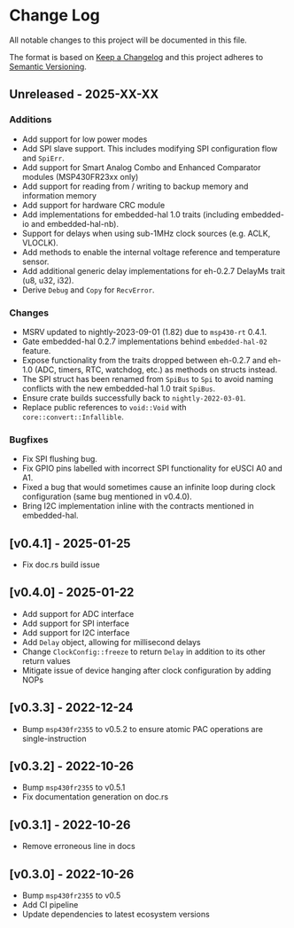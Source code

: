 # Change Log

All notable changes to this project will be documented in this file.

The format is based on [Keep a Changelog](http://keepachangelog.com/)
and this project adheres to [Semantic Versioning](http://semver.org/).

## Unreleased - 2025-XX-XX

### Additions
- Add support for low power modes
- Add SPI slave support. This includes modifying SPI configuration flow and `SpiErr`.
- Add support for Smart Analog Combo and Enhanced Comparator modules (MSP430FR23xx only)
- Add support for reading from / writing to backup memory and information memory
- Add support for hardware CRC module
- Add implementations for embedded-hal 1.0 traits (including embedded-io and embedded-hal-nb).
- Support for delays when using sub-1MHz clock sources (e.g. ACLK, VLOCLK).
- Add methods to enable the internal voltage reference and temperature sensor.
- Add additional generic delay implementations for eh-0.2.7 DelayMs trait (u8, u32, i32).
- Derive `Debug` and `Copy` for `RecvError`.

### Changes
- MSRV updated to nightly-2023-09-01 (1.82) due to `msp430-rt` 0.4.1.
- Gate embedded-hal 0.2.7 implementations behind `embedded-hal-02` feature.
- Expose functionality from the traits dropped between eh-0.2.7 and eh-1.0 (ADC, timers, RTC, watchdog, etc.) as methods on structs instead.
- The SPI struct has been renamed from `SpiBus` to `Spi` to avoid naming conflicts with the new embedded-hal 1.0 trait `SpiBus`.
- Ensure crate builds successfully back to `nightly-2022-03-01`.
- Replace public references to `void::Void` with `core::convert::Infallible`.

### Bugfixes
- Fix SPI flushing bug.
- Fix GPIO pins labelled with incorrect SPI functionality for eUSCI A0 and A1.
- Fixed a bug that would sometimes cause an infinite loop during clock configuration (same bug mentioned in v0.4.0).
- Bring I2C implementation inline with the contracts mentioned in embedded-hal.

## [v0.4.1] - 2025-01-25

- Fix doc.rs build issue

## [v0.4.0] - 2025-01-22

- Add support for ADC interface
- Add support for SPI interface
- Add support for I2C interface
- Add `Delay` object, allowing for millisecond delays
- Change `ClockConfig::freeze` to return `Delay` in addition to its other return values
- Mitigate issue of device hanging after clock configuration by adding NOPs

## [v0.3.3] - 2022-12-24

- Bump `msp430fr2355` to v0.5.2 to ensure atomic PAC operations are single-instruction

## [v0.3.2] - 2022-10-26

- Bump `msp430fr2355` to v0.5.1
- Fix documentation generation on doc.rs

## [v0.3.1] - 2022-10-26

- Remove erroneous line in docs

## [v0.3.0] - 2022-10-26

- Bump `msp430fr2355` to v0.5
- Add CI pipeline
- Update dependencies to latest ecosystem versions
